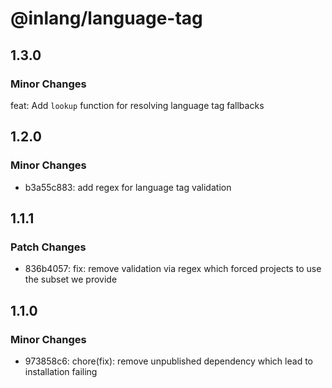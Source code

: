 # @inlang/language-tag

## 1.3.0

### Minor Changes

feat: Add `lookup` function for resolving language tag fallbacks

## 1.2.0

### Minor Changes

- b3a55c883: add regex for language tag validation

## 1.1.1

### Patch Changes

- 836b4057: fix: remove validation via regex which forced projects to use the subset we provide

## 1.1.0

### Minor Changes

- 973858c6: chore(fix): remove unpublished dependency which lead to installation failing
